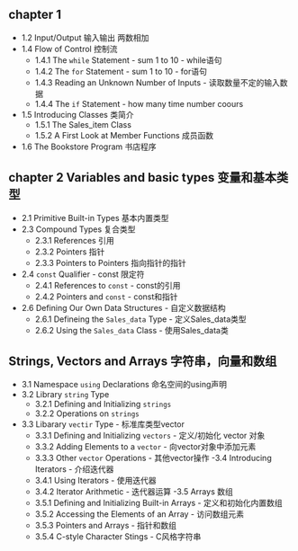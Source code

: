 ## chapter 1
- 1.2 Input/Output 输入输出 两数相加
- 1.4 Flow of Control 控制流
    - 1.4.1 The ```while``` Statement - sum 1 to 10 - while语句
    - 1.4.2 The ```for``` Statement - sum 1 to 10 - for语句
    - 1.4.3 Reading an Unknown Number of Inputs - 读取数量不定的输入数据
    - 1.4.4 The ```if``` Statement - how many time number coours 
- 1.5 Introducing Classes 类简介
    - 1.5.1 The Sales_item Class 
    - 1.5.2 A First Look at Member Functions 成员函数
- 1.6 The Bookstore Program 书店程序

## chapter 2 Variables and basic types 变量和基本类型
- 2.1 Primitive Built-in Types 基本内置类型
- 2.3 Compound Types 复合类型
    - 2.3.1 References 引用
    - 2.3.2 Pointers 指针
    - 2.3.3 Pointers to Pointers 指向指针的指针
- 2.4 ```const``` Qualifier - const 限定符
    - 2.4.1 References to ```const``` - const的引用
    - 2.4.2 Pointers and ```const``` - const和指针
- 2.6 Defining Our Own Data Structures - 自定义数据结构
    - 2.6.1 Defineing the ```Sales_data``` Type - 定义Sales_data类型
    - 2.6.2 Using the ```Sales_data``` Class - 使用Sales_data类

## Strings, Vectors and Arrays 字符串，向量和数组
- 3.1 Namespace ```using``` Declarations 命名空间的using声明
- 3.2 Library ```string``` Type
    - 3.2.1 Defining and Initializing ```strings```
    - 3.2.2 Operations on ```strings```
- 3.3 Libarary ```vectir``` Type - 标准库类型vector
    - 3.3.1 Defining and Initializing ```vectors``` - 定义/初始化 vector 对象
    - 3.3.2 Adding Elements to a ```vector``` - 向vector对象中添加元素
    - 3.3.3 Other ```vector``` Operations - 其他vector操作
-3.4 Introducing Iterators - 介绍迭代器
    - 3.4.1 Using Iterators - 使用迭代器
    - 3.4.2 Iterator Arithmetic - 迭代器运算
-3.5 Arrays 数组
    - 3.5.1 Defining and Initializing Built-in Arrays - 定义和初始化内置数组
    - 3.5.2 Accessing the Elements of an Array - 访问数组元素
    - 3.5.3 Pointers and Arrays - 指针和数组
    - 3.5.4 C-style Character Stings - C风格字符串